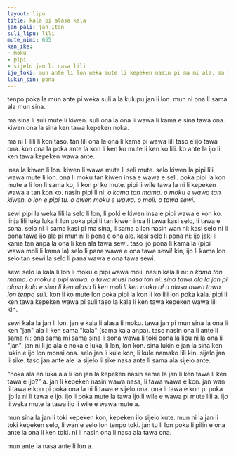 ```yaml
---
layout: lipu
title: kala pi alasa kala
jan_pali: jan Itan
suli_lipu: lili
mute_nimi: 665
ken_ike:
- moku
- pipi
- sijelo jan li nasa lili
ijo_toki: mun ante li lon weka mute li kepeken nasin pi ma mi ala. ma mi en mun ni li ante seme li sama seme?
lukin_sin: pona
---
```


tenpo poka la mun ante pi weka suli a la kulupu jan li lon. mun ni ona li sama ala mun sina.

ma sina li suli mute li kiwen. suli ona la ona li wawa li kama e sina tawa ona. kiwen ona la sina ken tawa kepeken noka.

ma ni li lili li kon taso. tan lili ona la ona li kama pi wawa lili taso e ijo tawa ona. kon ona la poka ante la kon li ken ko mute li ken ko lili. ko ante la ijo li ken tawa kepeken wawa ante. 

insa la kiwen li lon. kiwen li wawa mute li seli mute. selo kiwen la pipi lili wawa mute li lon. ona li moku tan kiwen insa e wawa e seli. poka pipi la kon mute a li lon li sama ko, li kon pi ko mute. pipi li wile tawa la ni li kepeken wawa a tan kon ko. nasin pipi li ni: *o kama tan mama. o moku e wawa tan kiwen. o lon e pipi tu. o awen moku e wawa. o moli. o tawa sewi.* 

sewi pipi la weka lili la selo li lon, li poki e kiwen insa e pipi wawa e kon ko. linja lili luka luka li lon poka pipi li tan kiwen insa li tawa kasi selo, li tawa e sona. selo ni li sama kasi pi ma sina, li sama a lon nasin wan ni: kasi selo ni li pona tawa ijo ale pi mun ni li pona e ona ale. kasi selo li pona ni: ijo jaki li kama tan anpa la ona li ken ala tawa sewi. taso ijo pona li kama la (pipi wawa moli li kama la) selo li pana wawa e ona tawa sewi! kin, ijo li kama lon selo tan sewi la selo li pana wawa e ona tawa sewi. 

sewi selo la kala li lon li moku e pipi wawa moli. nasin kala li ni: *o kama tan mama. o moku e pipi wawa. o tawa musi nasa tan ni: sina tawa ala la jan pi alasa kala e sina li ken alasa li ken moli li ken moku a! o alasa awen tawa lon tenpo suli.* kon li ko mute lon poka pipi la kon li ko lili lon poka kala. pipi li ken tawa kepeken wawa pi suli taso la kala li ken tawa kepeken wawa lili kin.

sewi kala la jan li lon. jan e kala li alasa li moku. tawa jan pi mun sina la ona li ken "jan" ala li ken sama "kala" (sama kala anpa). taso nasin ona li ante li sama ni: ona sama mi sama sina li sona wawa li toki pona la lipu ni la ona li "jan". jan ni li jo ala e noka e luka, li lon, lon kon. sina lukin e jan la sina ken lukin e ijo lon monsi ona. selo jan li kule kon, li kule namako lili kin. sijelo jan li sike. taso jan ante ale la sijelo li sike nasa ante li sama ala sijelo ante. 

“noka ala en luka ala li lon jan la kepeken nasin seme la jan li ken tawa li ken tawa e ijo?” a. jan li kepeken nasin wawa nasa, li tawa wawa e kon. jan wan li tawa e kon pi poka ona la ni li tawa e sijelo ona. ona li tawa e kon pi poka ijo la ni li tawa e ijo. ijo li poka mute la tawa ijo li wile e wawa pi mute lili a. ijo li weka mute la tawa ijo li wile e wawa mute a. 

mun sina la jan li toki kepeken kon, kepeken ilo sijelo kute. mun ni la jan li toki kepeken selo, li wan e selo lon tenpo toki. jan tu li lon poka li pilin e ona ante la ona li ken toki. ni li nasin ona li nasa ala tawa ona.

mun ante la nasa ante li lon a.
